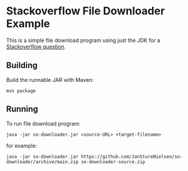 # Stackoverflow File Downloader Example

This is a simple file download program using just the JDK for a [Stackoverflow question](https://stackoverflow.com/questions/921262/how-to-download-and-save-a-file-from-internet-using-java/47598360#47598360). 

## Building

Build the runnable JAR with Maven:

```
mvn package
```

## Running

To run file download program:

```
java -jar so-downloader.jar <source-URL> <target-filename>
```

for example:

```
java -jar so-downloader.jar https://github.com/JanStureNielsen/so-downloader/archive/main.zip so-downloader-source.zip
```
